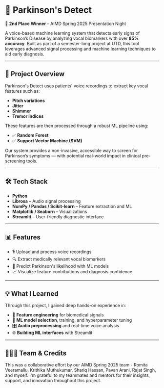 # 🧠 Parkinson's Detect

🎉 **2nd Place Winner** – AIMD Spring 2025 Presentation Night

A voice-based machine learning system that detects early signs of Parkinson’s Disease by analyzing vocal biomarkers with over **85% accuracy**. Built as part of a semester-long project at UTD, this tool leverages advanced signal processing and machine learning techniques to aid early diagnosis.

---

## 🚀 Project Overview

Parkinson's Detect uses patients' voice recordings to extract key vocal features such as:
- **Pitch variations**
- **Jitter**
- **Shimmer**
- **Tremor indices**

These features are then processed through a robust ML pipeline using:
- ✅ **Random Forest**
- ✅ **Support Vector Machine (SVM)**

Our system provides a non-invasive, accessible way to screen for Parkinson’s symptoms — with potential real-world impact in clinical pre-screening tools.

---

## 🛠️ Tech Stack

- **Python**
- **Librosa** – Audio signal processing
- **NumPy / Pandas / Scikit-learn** – Feature extraction and ML
- **Matplotlib / Seaborn** – Visualizations
- **Streamlit** – User-friendly diagnostic interface

---

## 📊 Features

- 🎙️ Upload and process voice recordings
- 🔍 Extract medically relevant vocal biomarkers
- 🤖 Predict Parkinson's likelihood with ML models
- 📈 Visualize feature contributions and diagnosis confidence

---

## 💡 What I Learned

Through this project, I gained deep hands-on experience in:

- 🧪 **Feature engineering** for biomedical signals
- 🧠 **ML model selection**, training, and hyperparameter tuning
- 🎛️ **Audio preprocessing** and real-time voice analysis
- 🌐 **Building ML interfaces** with Streamlit

---

## 🧑‍🤝‍🧑 Team & Credits

This was a collaborative effort by our AIMD Spring 2025 team - Romita Veeramallu, Krithika Muthukumar, Shariq Hassan, Pavan Arani, Rajat Singh, and myself. I'm grateful to my teammates and mentors for their insights, support, and innovation throughout this project.
